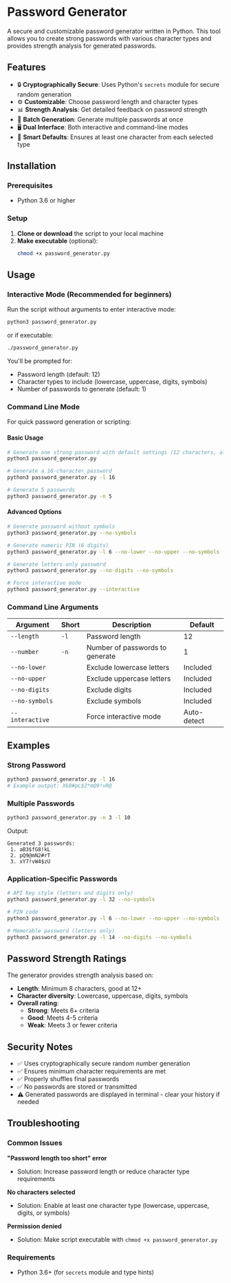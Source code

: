 # Password Generator

A secure and customizable password generator written in Python. This tool allows you to create strong passwords with various character types and provides strength analysis for generated passwords.

## Features

- 🔒 **Cryptographically Secure**: Uses Python's `secrets` module for secure random generation
- ⚙️ **Customizable**: Choose password length and character types
- 📊 **Strength Analysis**: Get detailed feedback on password strength
- 🔢 **Batch Generation**: Generate multiple passwords at once
- 🖥️ **Dual Interface**: Both interactive and command-line modes
- 🎯 **Smart Defaults**: Ensures at least one character from each selected type

## Installation

### Prerequisites
- Python 3.6 or higher

### Setup
1. **Clone or download** the script to your local machine
2. **Make executable** (optional):
   ```bash
   chmod +x password_generator.py
   ```

## Usage

### Interactive Mode (Recommended for beginners)

Run the script without arguments to enter interactive mode:

```bash
python3 password_generator.py
```

or if executable:

```bash
./password_generator.py
```

You'll be prompted for:
- Password length (default: 12)
- Character types to include (lowercase, uppercase, digits, symbols)
- Number of passwords to generate (default: 1)

### Command Line Mode

For quick password generation or scripting:

#### Basic Usage
```bash
# Generate one strong password with default settings (12 characters, all types)
python3 password_generator.py

# Generate a 16-character password
python3 password_generator.py -l 16

# Generate 5 passwords
python3 password_generator.py -n 5
```

#### Advanced Options
```bash
# Generate password without symbols
python3 password_generator.py --no-symbols

# Generate numeric PIN (6 digits)
python3 password_generator.py -l 6 --no-lower --no-upper --no-symbols

# Generate letters-only password
python3 password_generator.py --no-digits --no-symbols

# Force interactive mode
python3 password_generator.py --interactive
```

### Command Line Arguments

| Argument | Short | Description | Default |
|----------|-------|-------------|---------|
| `--length` | `-l` | Password length | 12 |
| `--number` | `-n` | Number of passwords to generate | 1 |
| `--no-lower` | | Exclude lowercase letters | Included |
| `--no-upper` | | Exclude uppercase letters | Included |
| `--no-digits` | | Exclude digits | Included |
| `--no-symbols` | | Exclude symbols | Included |
| `--interactive` | | Force interactive mode | Auto-detect |

## Examples

### Strong Password
```bash
python3 password_generator.py -l 16
# Example output: Xk8#pL$2*mQ9!vR@
```

### Multiple Passwords
```bash
python3 password_generator.py -n 3 -l 10
```
Output:
```
Generated 3 passwords:
 1. aB3$fG8!kL
 2. pQ9@mN2#rT
 3. xY7!vW4$zU
```

### Application-Specific Passwords
```bash
# API Key style (letters and digits only)
python3 password_generator.py -l 32 --no-symbols

# PIN code
python3 password_generator.py -l 6 --no-lower --no-upper --no-symbols

# Memorable password (letters only)
python3 password_generator.py -l 14 --no-digits --no-symbols
```

## Password Strength Ratings

The generator provides strength analysis based on:
- **Length**: Minimum 8 characters, good at 12+
- **Character diversity**: Lowercase, uppercase, digits, symbols
- **Overall rating**:
  - **Strong**: Meets 6+ criteria
  - **Good**: Meets 4-5 criteria  
  - **Weak**: Meets 3 or fewer criteria

## Security Notes

- ✅ Uses cryptographically secure random number generation
- ✅ Ensures minimum character requirements are met
- ✅ Properly shuffles final passwords
- ✅ No passwords are stored or transmitted
- ⚠️ Generated passwords are displayed in terminal - clear your history if needed

## Troubleshooting

### Common Issues

**"Password length too short" error**
- Solution: Increase password length or reduce character type requirements

**No characters selected**
- Solution: Enable at least one character type (lowercase, uppercase, digits, or symbols)

**Permission denied**
- Solution: Make script executable with `chmod +x password_generator.py`

### Requirements
- Python 3.6+ (for `secrets` module and type hints)

